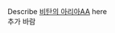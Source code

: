 Describe [비탄의 아리아AA](%EB%B9%84%ED%83%84%EC%9D%98%20%EC%95%84%EB%A6%AC%EC%95%84%20AA.md) here  
추가 바람

